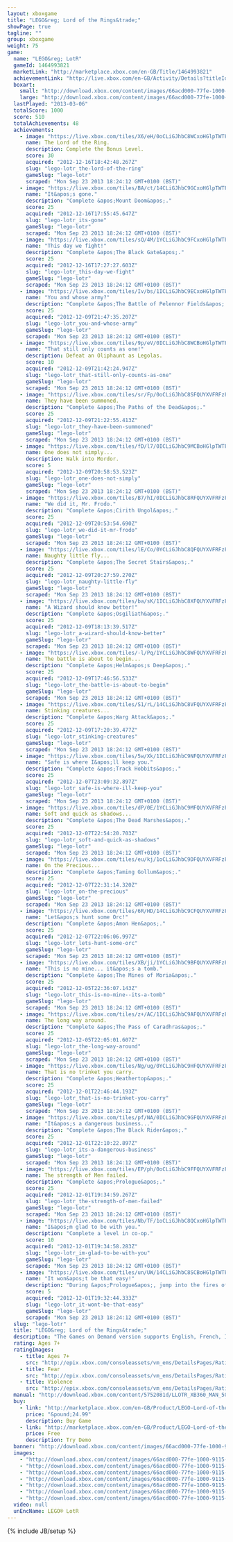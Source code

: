 ```yaml
---
layout: xboxgame
title: "LEGO&reg; Lord of the Rings&trade;"
showPage: true
tagline: ""
group: xboxgame
weight: 75
game: 
  name: "LEGO&reg; LotR"
  gameId: 1464993821
  marketLink: "http://marketplace.xbox.com/en-GB/Title/1464993821"
  achievementLink: "http://live.xbox.com/en-GB/Activity/Details?titleId=1464993821"
  boxart: 
    small: "http://download.xbox.com/content/images/66acd000-77fe-1000-9115-d8025752081d/1033/boxartsm.jpg"
    large: "http://download.xbox.com/content/images/66acd000-77fe-1000-9115-d8025752081d/1033/boxartlg.jpg"
  lastPlayed: "2013-03-06"
  totalScore: 1000
  score: 510
  totalAchievements: 48
  achievements: 
    - image: "https://live.xbox.com/tiles/X6/eH/0oCLiGJhbC8WCxoHGlpTWTFkL2FjaC8wLzFiAAAAAOfn5-2op0M=.jpg"
      name: The Lord of the Ring.
      description: Complete the Bonus Level.
      score: 30
      acquired: "2012-12-16T18:42:48.267Z"
      slug: "lego-lotr_the-lord-of-the-ring"
      gameSlug: "lego-lotr"
      scraped: "Mon Sep 23 2013 18:24:12 GMT+0100 (BST)"
    - image: "https://live.xbox.com/tiles/BA/ct/14CLiGJhbC9GCxoHGlpTWTFkL2FjaC8wLzEyAAAAAOfn5-gCBxg=.jpg"
      name: "It&apos;s gone."
      description: "Complete &apos;Mount Doom&apos;."
      score: 25
      acquired: "2012-12-16T17:55:45.647Z"
      slug: "lego-lotr_its-gone"
      gameSlug: "lego-lotr"
      scraped: "Mon Sep 23 2013 18:24:12 GMT+0100 (BST)"
    - image: "https://live.xbox.com/tiles/sQ/4M/1YCLiGJhbC9FCxoHGlpTWTFkL2FjaC8wLzExAAAAAOfn5-ojDq0=.jpg"
      name: "This day we fight!"
      description: "Complete &apos;The Black Gate&apos;."
      score: 25
      acquired: "2012-12-16T17:27:27.603Z"
      slug: "lego-lotr_this-day-we-fight"
      gameSlug: "lego-lotr"
      scraped: "Mon Sep 23 2013 18:24:12 GMT+0100 (BST)"
    - image: "https://live.xbox.com/tiles/Iv/bs/1ICLiGJhbC9ECxoHGlpTWTFkL2FjaC8wLzEwAAAAAOfn5-vD9j4=.jpg"
      name: "You and whose army?"
      description: "Complete &apos;The Battle of Pelennor Fields&apos;."
      score: 25
      acquired: "2012-12-09T21:47:35.207Z"
      slug: "lego-lotr_you-and-whose-army"
      gameSlug: "lego-lotr"
      scraped: "Mon Sep 23 2013 18:24:12 GMT+0100 (BST)"
    - image: "https://live.xbox.com/tiles/9p/eV/0ICLiGJhbC8WCBoHGlpTWTFkL2FjaC8wLzJiAAAAAOfn5-+6l+o=.jpg"
      name: "That still only counts as one!"
      description: Defeat an Oliphaunt as Legolas.
      score: 10
      acquired: "2012-12-09T21:42:24.947Z"
      slug: "lego-lotr_that-still-only-counts-as-one"
      gameSlug: "lego-lotr"
      scraped: "Mon Sep 23 2013 18:24:12 GMT+0100 (BST)"
    - image: "https://live.xbox.com/tiles/sr/Fp/0oCLiGJhbC8SFQUYXVFRFzFkL2FjaC8wL2YAAAAA5+fn-UaxqQ==.jpg"
      name: They have been summoned.
      description: "Complete &apos;The Paths of the Dead&apos;."
      score: 25
      acquired: "2012-12-09T21:22:55.413Z"
      slug: "lego-lotr_they-have-been-summoned"
      gameSlug: "lego-lotr"
      scraped: "Mon Sep 23 2013 18:24:12 GMT+0100 (BST)"
    - image: "https://live.xbox.com/tiles/fD/l7/0ICLiGJhbC9MCBoHGlpTWTFkL2FjaC8wLzI4AAAAAOfn5-9UOWA=.jpg"
      name: One does not simply...
      description: Walk into Mordor.
      score: 5
      acquired: "2012-12-09T20:58:53.523Z"
      slug: "lego-lotr_one-does-not-simply"
      gameSlug: "lego-lotr"
      scraped: "Mon Sep 23 2013 18:24:12 GMT+0100 (BST)"
    - image: "https://live.xbox.com/tiles/B7/hI/0ICLiGJhbC8RFQUYXVFRFzFkL2FjaC8wL2UAAAAA5+fn-2e4HA==.jpg"
      name: "We did it, Mr. Frodo."
      description: "Complete &apos;Cirith Ungol&apos;."
      score: 25
      acquired: "2012-12-09T20:53:54.690Z"
      slug: "lego-lotr_we-did-it-mr-frodo"
      gameSlug: "lego-lotr"
      scraped: "Mon Sep 23 2013 18:24:12 GMT+0100 (BST)"
    - image: "https://live.xbox.com/tiles/lE/Co/0YCLiGJhbC8QFQUYXVFRFzFkL2FjaC8wL2QAAAAA5+fn-odAjw==.jpg"
      name: Naughty little fly...
      description: "Complete &apos;The Secret Stairs&apos;."
      score: 25
      acquired: "2012-12-09T20:27:59.270Z"
      slug: "lego-lotr_naughty-little-fly"
      gameSlug: "lego-lotr"
      scraped: "Mon Sep 23 2013 18:24:12 GMT+0100 (BST)"
    - image: "https://live.xbox.com/tiles/ba/sK/1ICLiGJhbC8XFQUYXVFRFzFkL2FjaC8wL2MAAAAA5+fn+yWrdg==.jpg"
      name: "A Wizard should know better!"
      description: "Complete &apos;Osgiliath&apos;."
      score: 25
      acquired: "2012-12-09T18:13:39.517Z"
      slug: "lego-lotr_a-wizard-should-know-better"
      gameSlug: "lego-lotr"
      scraped: "Mon Sep 23 2013 18:24:12 GMT+0100 (BST)"
    - image: "https://live.xbox.com/tiles/-l/Pq/1YCLiGJhbC8WFQUYXVFRFzFkL2FjaC8wL2IAAAAA5+fn+sVT5Q==.jpg"
      name: The battle is about to begin...
      description: "Complete &apos;Helm&apos;s Deep&apos;."
      score: 25
      acquired: "2012-12-09T17:46:56.533Z"
      slug: "lego-lotr_the-battle-is-about-to-begin"
      gameSlug: "lego-lotr"
      scraped: "Mon Sep 23 2013 18:24:12 GMT+0100 (BST)"
    - image: "https://live.xbox.com/tiles/S1/rL/14CLiGJhbC8VFQUYXVFRFzFkL2FjaC8wL2EAAAAA5+fn+ORaUA==.jpg"
      name: Stinking creatures...
      description: "Complete &apos;Warg Attack&apos;."
      score: 25
      acquired: "2012-12-09T17:20:39.477Z"
      slug: "lego-lotr_stinking-creatures"
      gameSlug: "lego-lotr"
      scraped: "Mon Sep 23 2013 18:24:12 GMT+0100 (BST)"
    - image: "https://live.xbox.com/tiles/5w/Xk/1ICLiGJhbC9NFQUYXVFRFzFkL2FjaC8wLzkAAAAA5+fn+8sF-A==.jpg"
      name: "Safe is where I&apos;ll keep you."
      description: "Complete &apos;Track Hobbits&apos;."
      score: 25
      acquired: "2012-12-07T23:09:32.897Z"
      slug: "lego-lotr_safe-is-where-ill-keep-you"
      gameSlug: "lego-lotr"
      scraped: "Mon Sep 23 2013 18:24:12 GMT+0100 (BST)"
    - image: "https://live.xbox.com/tiles/dP/0E/1YCLiGJhbC9MFQUYXVFRFzFkL2FjaC8wLzgAAAAA5+fn+iv9bw==.jpg"
      name: Soft and quick as shadows...
      description: "Complete &apos;The Dead Marshes&apos;."
      score: 25
      acquired: "2012-12-07T22:54:20.703Z"
      slug: "lego-lotr_soft-and-quick-as-shadows"
      gameSlug: "lego-lotr"
      scraped: "Mon Sep 23 2013 18:24:12 GMT+0100 (BST)"
    - image: "https://live.xbox.com/tiles/eu/kj/1oCLiGJhbC9DFQUYXVFRFzFkL2FjaC8wLzcAAAAA5+fn+QzpYQ==.jpg"
      name: On the Precious...
      description: "Complete &apos;Taming Gollum&apos;."
      score: 25
      acquired: "2012-12-07T22:31:14.320Z"
      slug: "lego-lotr_on-the-precious"
      gameSlug: "lego-lotr"
      scraped: "Mon Sep 23 2013 18:24:12 GMT+0100 (BST)"
    - image: "https://live.xbox.com/tiles/6R/HD/14CLiGJhbC9CFQUYXVFRFzFkL2FjaC8wLzYAAAAA5+fn+OwR8g==.jpg"
      name: "Let&apos;s hunt some Orc!"
      description: "Complete &apos;Amon Hen&apos;."
      score: 25
      acquired: "2012-12-07T22:06:06.997Z"
      slug: "lego-lotr_lets-hunt-some-orc"
      gameSlug: "lego-lotr"
      scraped: "Mon Sep 23 2013 18:24:12 GMT+0100 (BST)"
    - image: "https://live.xbox.com/tiles/XB/ji/1YCLiGJhbC9BFQUYXVFRFzFkL2FjaC8wLzUAAAAA5+fn+s0YRw==.jpg"
      name: "This is no mine... it&apos;s a tomb."
      description: "Complete &apos;The Mines of Moria&apos;."
      score: 25
      acquired: "2012-12-05T22:36:07.143Z"
      slug: "lego-lotr_this-is-no-mine--its-a-tomb"
      gameSlug: "lego-lotr"
      scraped: "Mon Sep 23 2013 18:24:12 GMT+0100 (BST)"
    - image: "https://live.xbox.com/tiles/z+/AC/1ICLiGJhbC9AFQUYXVFRFzFkL2FjaC8wLzQAAAAA5+fn+y3g1A==.jpg"
      name: The long way around.
      description: "Complete &apos;The Pass of Caradhras&apos;."
      score: 25
      acquired: "2012-12-05T22:05:01.607Z"
      slug: "lego-lotr_the-long-way-around"
      gameSlug: "lego-lotr"
      scraped: "Mon Sep 23 2013 18:24:12 GMT+0100 (BST)"
    - image: "https://live.xbox.com/tiles/Ng/ug/0YCLiGJhbC9HFQUYXVFRFzFkL2FjaC8wLzMAAAAA5+fn-o8LLQ==.jpg"
      name: That is no trinket you carry.
      description: "Complete &apos;Weathertop&apos;."
      score: 25
      acquired: "2012-12-01T22:46:44.193Z"
      slug: "lego-lotr_that-is-no-trinket-you-carry"
      gameSlug: "lego-lotr"
      scraped: "Mon Sep 23 2013 18:24:12 GMT+0100 (BST)"
    - image: "https://live.xbox.com/tiles/pf/NA/0ICLiGJhbC9GFQUYXVFRFzFkL2FjaC8wLzIAAAAA5+fn-2-zvg==.jpg"
      name: "It&apos;s a dangerous business..."
      description: "Complete &apos;The Black Rider&apos;."
      score: 25
      acquired: "2012-12-01T22:10:22.897Z"
      slug: "lego-lotr_its-a-dangerous-business"
      gameSlug: "lego-lotr"
      scraped: "Mon Sep 23 2013 18:24:12 GMT+0100 (BST)"
    - image: "https://live.xbox.com/tiles/EP/ph/0oCLiGJhbC9FFQUYXVFRFzFkL2FjaC8wLzEAAAAA5+fn-U76Cw==.jpg"
      name: The strength of Men failed.
      description: "Complete &apos;Prologue&apos;."
      score: 25
      acquired: "2012-12-01T19:34:59.267Z"
      slug: "lego-lotr_the-strength-of-men-failed"
      gameSlug: "lego-lotr"
      scraped: "Mon Sep 23 2013 18:24:12 GMT+0100 (BST)"
    - image: "https://live.xbox.com/tiles/Nb/TF/1oCLiGJhbC8QCxoHGlpTWTFkL2FjaC8wLzFkAAAAAOfn5-nqtCk=.jpg"
      name: "I&apos;m glad to be with you."
      description: "Complete a level in co-op."
      score: 10
      acquired: "2012-12-01T19:34:58.283Z"
      slug: "lego-lotr_im-glad-to-be-with-you"
      gameSlug: "lego-lotr"
      scraped: "Mon Sep 23 2013 18:24:12 GMT+0100 (BST)"
    - image: "https://live.xbox.com/tiles/un/UW/14CLiGJhbC8SCBoHGlpTWTFkL2FjaC8wLzJmAAAAAOfn5-g5daY=.jpg"
      name: "It won&apos;t be that easy!"
      description: "During &apos;Prologue&apos;, jump into the fires of Mount Doom as Isildur."
      score: 5
      acquired: "2012-12-01T19:32:44.333Z"
      slug: "lego-lotr_it-wont-be-that-easy"
      gameSlug: "lego-lotr"
      scraped: "Mon Sep 23 2013 18:24:12 GMT+0100 (BST)"
  slug: "lego-lotr"
  title: "LEGO&reg; Lord of the Rings&trade;"
  description: "The Games on Demand version supports English, French, Italian, German, Spanish, Dutch, Danish, Polish, and Russian.  Download the manual for this game by locating the game on http://marketplace.xbox.com and selecting &ldquo;See Game Manual&quot;.  Explore Middle-earth in an epic LEGO videogame adventure for the entire family!  Based on The Lord of the Rings motion picture trilogy, LEGO&reg; The Lord of the Rings takes players through the epic events from the classic story, reimagined with the humor and endless variety of LEGO play."
  rating: Ages 7+
  ratingImages: 
    - title: Ages 7+
      src: "http://epix.xbox.com/consoleassets/vm_ems/DetailsPages/RatingSystemID/14/default/Values/14002.png"
    - title: Fear
      src: "http://epix.xbox.com/consoleassets/vm_ems/DetailsPages/RatingSystemID/14/default/Descriptors/14003.png"
    - title: Violence
      src: "http://epix.xbox.com/consoleassets/vm_ems/DetailsPages/RatingSystemID/14/default/Descriptors/14005.png"
  manual: "http://download.xbox.com/content/5752081d/LLOTR_XB360_MAN_5000149513_ONLINE_UK.pdf"
  buy: 
    - link: "http://marketplace.xbox.com/en-GB/Product/LEGO-Lord-of-the-Rings/66acd000-77fe-1000-9115-d8025752081d?nosplash=1&amp;purchase=1&amp;DownloadType=Game"
      price: "&pound;24.99"
      description: Buy Game
    - link: "http://marketplace.xbox.com/en-GB/Product/LEGO-Lord-of-the-Rings/66acd000-77fe-1000-9115-d8025752081d?nosplash=1&amp;purchase=1&amp;DownloadType=GameDemo"
      price: Free
      description: Try Demo
  banner: "http://download.xbox.com/content/images/66acd000-77fe-1000-9115-d8025752081d/1033/banner.png"
  images: 
    - "http://download.xbox.com/content/images/66acd000-77fe-1000-9115-d8025752081d/1033/screenlg1.jpg"
    - "http://download.xbox.com/content/images/66acd000-77fe-1000-9115-d8025752081d/1033/screenlg2.jpg"
    - "http://download.xbox.com/content/images/66acd000-77fe-1000-9115-d8025752081d/1033/screenlg3.jpg"
    - "http://download.xbox.com/content/images/66acd000-77fe-1000-9115-d8025752081d/1033/screenlg4.jpg"
    - "http://download.xbox.com/content/images/66acd000-77fe-1000-9115-d8025752081d/1033/screenlg5.jpg"
    - "http://download.xbox.com/content/images/66acd000-77fe-1000-9115-d8025752081d/1033/screenlg6.jpg"
    - "http://download.xbox.com/content/images/66acd000-77fe-1000-9115-d8025752081d/1033/screenlg7.jpg"
  video: null
  unEncName: LEGO® LotR
---
```

{% include JB/setup %}
